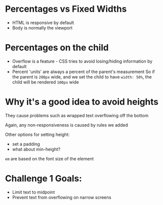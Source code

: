 # Percentages vs Fixed Widths

 * HTML is responsive by default
 * Body is normally the viewport

# Percentages on the child

 * Overflow is a feature - CSS tries to avoid losing/hiding information by default
 * Percent 'units' are always a percent of the parent's measurement
   So if the parent is `200px` wide, and we set the child to have `width: 50%`, the child will be rendered `100px` wide

# Why it's a good idea to avoid heights

They cause problems such as wrapped text overflowing off the bottom

Again, any non-responsiveness is caused by rules we added

Other options for setting height:
 * set a padding
 * what about min-height?

`em` are based on the font size of the element

# Challenge 1 Goals:

* Limit text to midpoint
* Prevent text from overflowing on narrow screens